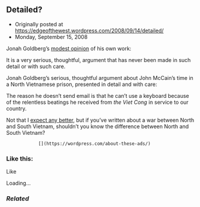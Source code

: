## Detailed?

 * Originally posted at https://edgeofthewest.wordpress.com/2008/09/14/detailed/
 * Monday, September 15, 2008

Jonah Goldberg’s [modest opinion](http://corner.nationalreview.com/post/?q=MGY3ODg1ZGEyYjQ0OTYxYzc0Yzc0ZDNhN2Q1MzhjMDE=) of his own work:

It is a very serious, thoughtful, argument that has never been made in such detail or with such care.

Jonah Goldberg’s serious, thoughtful argument about John McCain’s time in a North Vietnamese prison, presented in detail and with care:

The reason he doesn’t send email is that he can’t use a keyboard because of the relentless beatings he received from _the Viet Cong_ in service to our country.

Not that I [expect any better](http://acephalous.typepad.com/acephalous/2007/12/i-recognize-i-c.html), but if you’ve written about a war between North and South Vietnam, shouldn’t you know the difference between North and South Vietnam?  

		

			

				[](https://wordpress.com/about-these-ads/)
				

					
				

			

		

### Like this:


Like

 
Loading...


[]()

### _Related_


